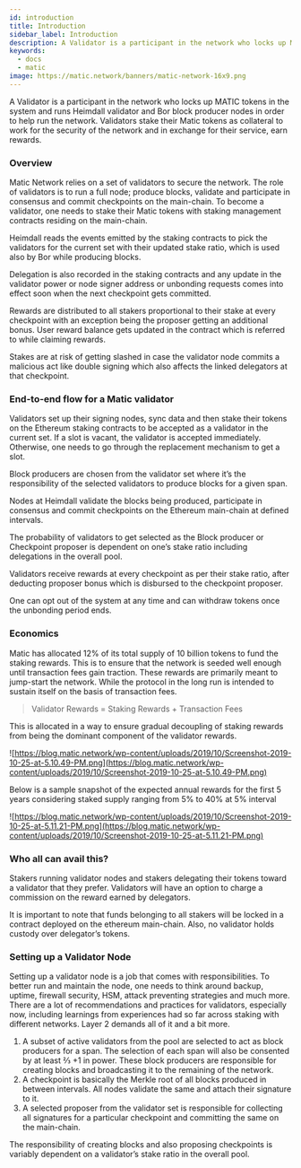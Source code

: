 ```yaml
---
id: introduction
title: Introduction
sidebar_label: Introduction
description: A Validator is a participant in the network who locks up MATIC tokens in the system and runs Heimdall validator and Bor block producer nodes in order to help run the network. Validators stake their Matic tokens as collateral to work for the security of the network and in exchange for their service, earn rewards.
keywords:
  - docs
  - matic
image: https://matic.network/banners/matic-network-16x9.png 
---
```


A Validator is a participant in the network who locks up MATIC tokens in the system and runs Heimdall validator and Bor block producer nodes in order to help run the network. Validators stake their Matic tokens as collateral to work for the security of the network and in exchange for their service, earn rewards.

### Overview

Matic Network relies on a set of validators to secure the network. The role of validators is to run a full node; produce blocks, validate and participate in consensus and commit checkpoints on the main-chain. To become a validator, one needs to stake their Matic tokens with staking management contracts residing on the main-chain.

Heimdall reads the events emitted by the staking contracts to pick the validators for the current set with their updated stake ratio, which is used also by Bor while producing blocks.

Delegation is also recorded in the staking contracts and any update in the validator power or node signer address or unbonding requests comes into effect soon when the next checkpoint gets committed.

Rewards are distributed to all stakers proportional to their stake at every checkpoint with an exception being the proposer getting an additional bonus. User reward balance gets updated in the contract which is referred to while claiming rewards.

Stakes are at risk of getting slashed in case the validator node commits a malicious act like double signing which also affects the linked delegators at that checkpoint.

### End-to-end flow for a Matic validator

Validators set up their signing nodes, sync data and then stake their tokens on the Ethereum staking contracts to be accepted as a validator in the current set. If a slot is vacant, the validator is accepted immediately. Otherwise, one needs to go through the replacement mechanism to get a slot.

Block producers are chosen from the validator set where it’s the responsibility of the selected validators to produce blocks for a given span.

Nodes at Heimdall validate the blocks being produced, participate in consensus and commit checkpoints on the Ethereum main-chain at defined intervals.

The probability of validators to get selected as the Block producer or Checkpoint proposer is dependent on one’s stake ratio including delegations in the overall pool.

Validators receive rewards at every checkpoint as per their stake ratio, after deducting proposer bonus which is disbursed to the checkpoint proposer.

One can opt out of the system at any time and can withdraw tokens once the unbonding period ends.

### Economics

Matic has allocated 12% of its total supply of 10 billion tokens to fund the staking rewards. This is to ensure that the network is seeded well enough until transaction fees gain traction. These rewards are primarily meant to jump-start the network. While the protocol in the long run is intended to sustain itself on the basis of transaction fees.

> Validator Rewards = Staking Rewards + Transaction Fees

This is allocated in a way to ensure gradual decoupling of staking rewards from being the dominant component of the validator rewards.

![https://blog.matic.network/wp-content/uploads/2019/10/Screenshot-2019-10-25-at-5.10.49-PM.png](https://blog.matic.network/wp-content/uploads/2019/10/Screenshot-2019-10-25-at-5.10.49-PM.png)

Below is a sample snapshot of the expected annual rewards for the first 5 years considering staked supply ranging from 5% to 40% at 5% interval

![https://blog.matic.network/wp-content/uploads/2019/10/Screenshot-2019-10-25-at-5.11.21-PM.png](https://blog.matic.network/wp-content/uploads/2019/10/Screenshot-2019-10-25-at-5.11.21-PM.png)

### **Who all can avail this?**

Stakers running validator nodes and stakers delegating their tokens toward a validator that they prefer. Validators will have an option to charge a commission on the reward earned by delegators.

It is important to note that funds belonging to all stakers will be locked in a contract deployed on the ethereum main-chain. Also, no validator holds custody over delegator’s tokens.

### **Setting up a Validator Node**

Setting up a validator node is a job that comes with responsibilities. To better run and maintain the node, one needs to think around backup, uptime, firewall security, HSM, attack preventing strategies and much more. There are a lot of recommendations and practices for validators, especially now, including learnings from experiences had so far across staking with different networks. Layer 2 demands all of it and a bit more.

1. A subset of active validators from the pool are selected to act as block producers for a span. The selection of each span will also be consented by at least ⅔ +1 in power. These block producers are responsible for creating blocks and broadcasting it to the remaining of the network.
2. A checkpoint is basically the Merkle root of all blocks produced in between intervals. All nodes validate the same and attach their signature to it.
3. A selected proposer from the validator set is responsible for collecting all signatures for a particular checkpoint and committing the same on the main-chain.

The responsibility of creating blocks and also proposing checkpoints is variably dependent on a validator’s stake ratio in the overall pool.

